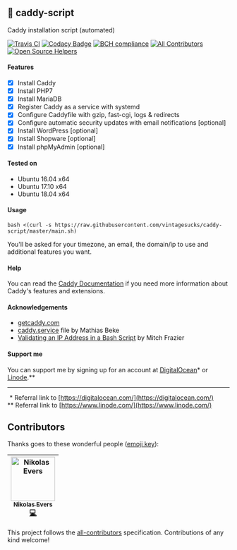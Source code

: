 ## :whale: caddy-script  
Caddy installation script (automated)

[![Travis CI](https://api.travis-ci.org/vintagesucks/caddy-script.svg?branch=master)](https://travis-ci.org/vintagesucks/caddy-script) [![Codacy Badge](https://api.codacy.com/project/badge/Grade/a0b0746d7a9f4a9db9fe7ae0d1fd775b)](https://www.codacy.com/app/vintagesucks/caddy-script) [![BCH compliance](https://bettercodehub.com/edge/badge/vintagesucks/caddy-script?branch=master)](https://bettercodehub.com/) [![All Contributors](https://img.shields.io/badge/all_contributors-1-orange.svg?style=flat-round)](#contributors) [![Open Source Helpers](https://www.codetriage.com/vintagesucks/caddy-script/badges/users.svg)](https://www.codetriage.com/vintagesucks/caddy-script)

#### Features
- [x] Install Caddy
- [x] Install PHP7
- [x] Install MariaDB
- [x] Register Caddy as a service with systemd
- [x] Configure Caddyfile with gzip, fast-cgi, logs & redirects
- [x] Configure automatic security updates with email notifications [optional]
- [x] Install WordPress [optional]
- [x] Install Shopware [optional]
- [x] Install phpMyAdmin [optional]  

#### Tested on
- Ubuntu 16.04 x64
- Ubuntu 17.10 x64
- Ubuntu 18.04 x64

#### Usage
`bash <(curl -s https://raw.githubusercontent.com/vintagesucks/caddy-script/master/main.sh)`

You'll be asked for your timezone, an email, the domain/ip to use and additional features you want.

#### Help
You can read the [Caddy Documentation](https://caddyserver.com/docs) if you need more information about Caddy's features and extensions.

#### Acknowledgements
- [getcaddy.com](https://getcaddy.com/)
- [caddy.service](https://denbeke.be/blog/servers/running-caddy-server-as-a-service-with-systemd/) file by Mathias Beke  
- [Validating an IP Address in a Bash Script](https://www.linuxjournal.com/content/validating-ip-address-bash-script) by Mitch Frazier

#### Support me
You can support me by signing up for an account at [DigitalOcean](https://m.do.co/c/3c23791febd7)\* or [Linode](https://www.linode.com/?r=d642007a0d1ab4e27e2ad163aa87e6f93b65088e).\*\*

---

&thinsp;&thinsp;\* Referral link to [https://digitalocean.com/](https://digitalocean.com/)   
\*\* Referral link to [https://www.linode.com/](https://www.linode.com/)

## Contributors

Thanks goes to these wonderful people ([emoji key](https://github.com/all-contributors/all-contributors#emoji-key)):

<!-- ALL-CONTRIBUTORS-LIST:START - Do not remove or modify this section -->
<!-- prettier-ignore -->
| [<img src="https://avatars0.githubusercontent.com/u/13335308?v=4" width="100px;" alt="Nikolas Evers"/><br /><sub><b>Nikolas Evers</b></sub>](https://nikol.as)<br />[💻](https://github.com/vintagesucks/caddy-script/commits?author=vintagesucks "Code") |
| :---: |
<!-- ALL-CONTRIBUTORS-LIST:END -->

This project follows the [all-contributors](https://github.com/all-contributors/all-contributors) specification. Contributions of any kind welcome!
